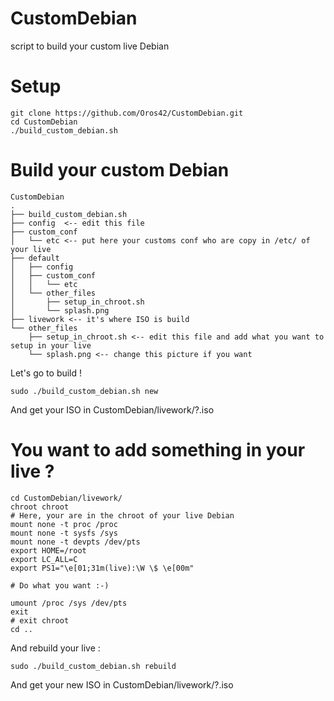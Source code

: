 # CustomDebian
script to build your custom live Debian


Setup
=====
```  
git clone https://github.com/Oros42/CustomDebian.git  
cd CustomDebian  
./build_custom_debian.sh  
```

Build your custom Debian
========================
```
CustomDebian
.
├── build_custom_debian.sh
├── config  <-- edit this file
├── custom_conf
│   └── etc <-- put here your customs conf who are copy in /etc/ of your live
├── default
│   ├── config
│   ├── custom_conf
│   │   └── etc
│   └── other_files
│       ├── setup_in_chroot.sh
│       └── splash.png
├── livework <-- it's where ISO is build
└── other_files
    ├── setup_in_chroot.sh <-- edit this file and add what you want to setup in your live
    └── splash.png <-- change this picture if you want
```

Let's go to build !  
```
sudo ./build_custom_debian.sh new
```
And get your ISO in CustomDebian/livework/?.iso  
  
You want to add something in your live ?  
========================================
```
cd CustomDebian/livework/
chroot chroot
# Here, your are in the chroot of your live Debian
mount none -t proc /proc
mount none -t sysfs /sys
mount none -t devpts /dev/pts
export HOME=/root
export LC_ALL=C
export PS1="\e[01;31m(live):\W \$ \e[00m"

# Do what you want :-)

umount /proc /sys /dev/pts
exit
# exit chroot
cd ..
```
And rebuild your live :  
```
sudo ./build_custom_debian.sh rebuild
```
And get your new ISO in CustomDebian/livework/?.iso  
